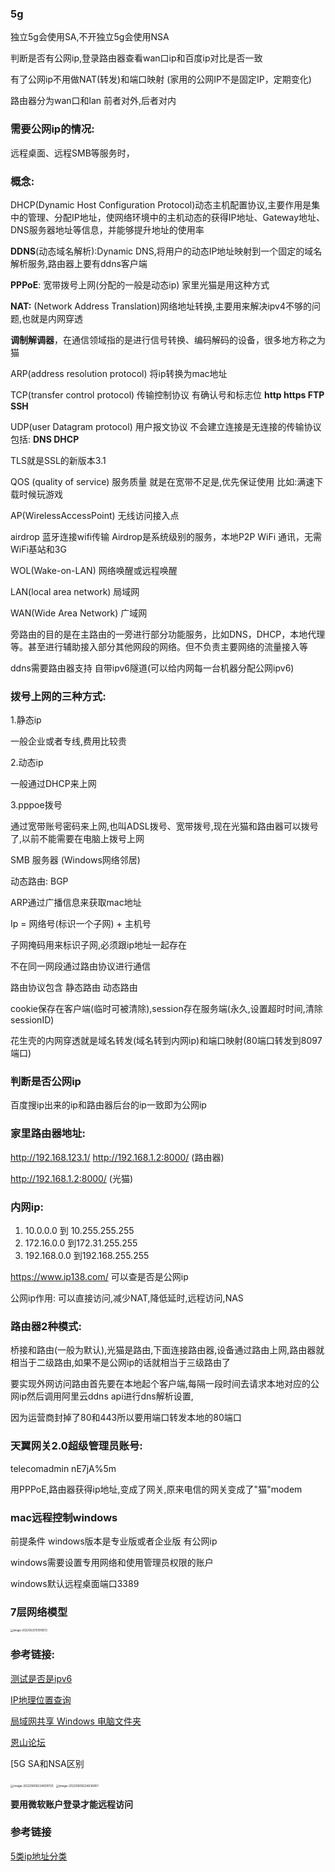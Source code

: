 ### 5g

独立5g会使用SA,不开独立5g会使用NSA



判断是否有公网ip,登录路由器查看wan口ip和百度ip对比是否一致

有了公网ip不用做NAT(转发)和端口映射 (家用的公网IP不是固定IP，定期变化)

路由器分为wan口和lan 前者对外,后者对内

### 需要公网ip的情况:

远程桌面、远程SMB等服务时，

### 概念:

DHCP(Dynamic Host Configuration Protocol)动态主机配置协议,主要作用是集中的管理、分配IP地址，使网络环境中的主机动态的获得IP地址、Gateway地址、DNS服务器地址等信息，并能够提升地址的使用率

**DDNS**(动态域名解析):Dynamic DNS,将用户的动态IP地址映射到一个固定的域名解析服务,路由器上要有ddns客户端

**PPPoE**: 宽带拨号上网(分配的一般是动态ip) 家里光猫是用这种方式

**NAT:**   (Network Address Translation)网络地址转换,主要用来解决ipv4不够的问题,也就是内网穿透

**调制解调器**，在通信领域指的是进行信号转换、编码解码的设备，很多地方称之为猫

ARP(address resolution protocol)  将ip转换为mac地址

TCP(transfer control protocol) 传输控制协议  有确认号和标志位 **http https FTP SSH** 

UDP(user Datagram protocol) 用户报文协议  不会建立连接是无连接的传输协议 包括: **DNS DHCP**

TLS就是SSL的新版本3.1

QOS (quality of service) 服务质量 就是在宽带不足是,优先保证使用 比如:满速下载时候玩游戏

AP(WirelessAccessPoint)  无线访问接入点

airdrop 蓝牙连接wifi传输   Airdrop是系统级别的服务，本地P2P WiFi 通讯，无需WiFi基站和3G

WOL(Wake-on-LAN) 网络唤醒或远程唤醒

LAN(local area network)  局域网

WAN(Wide Area Network)  广域网

旁路由的目的是在主路由的一旁进行部分功能服务，比如DNS，DHCP，本地代理等。甚至进行辅助接入部分其他网段的网络。但不负责主要网络的流量接入等



ddns需要路由器支持 自带ipv6隧道(可以给内网每一台机器分配公网ipv6)



### 拨号上网的三种方式:

1.静态ip

一般企业或者专线,费用比较贵

2.动态ip

一般通过DHCP来上网

3.pppoe拨号

通过宽带账号密码来上网,也叫ADSL拨号、宽带拨号,现在光猫和路由器可以拨号了,以前不能需要在电脑上拨号上网







SMB 服务器 (Windows网络邻居)



动态路由: BGP

ARP通过广播信息来获取mac地址

Ip = 网络号(标识一个子网) + 主机号

子网掩码用来标识子网,必须跟ip地址一起存在



不在同一网段通过路由协议进行通信

路由协议包含 静态路由  动态路由



cookie保存在客户端(临时可被清除),session存在服务端(永久,设置超时时间,清除sessionID)

花生壳的内网穿透就是域名转发(域名转到内网ip)和端口映射(80端口转发到8097端口)



### 判断是否公网ip

百度搜ip出来的ip和路由器后台的ip一致即为公网ip



### 家里路由器地址:

http://192.168.123.1/    http://192.168.1.2:8000/  (路由器)

http://192.168.1.2:8000/  (光猫)



### 内网ip:

1. 10.0.0.0 到 10.255.255.255
2. 172.16.0.0 到172.31.255.255
3. 192.168.0.0 到192.168.255.255



https://www.ip138.com/ 可以查是否是公网ip



公网ip作用:  可以直接访问,减少NAT,降低延时,远程访问,NAS

### 路由器2种模式:

桥接和路由(一般为默认),光猫是路由,下面连接路由器,设备通过路由上网,路由器就相当于二级路由,如果不是公网ip的话就相当于三级路由了



要实现外网访问路由首先要在本地起个客户端,每隔一段时间去请求本地对应的公网ip然后调用阿里云ddns api进行dns解析设置,

因为运营商封掉了80和443所以要用端口转发本地的80端口



### 天翼网关2.0超级管理员账号:

telecomadmin      nE7jA%5m



用PPPoE,路由器获得ip地址,变成了网关,原来电信的网关变成了"猫"modem



### mac远程控制windows

前提条件   windows版本是专业版或者企业版  有公网ip  

windows需要设置专用网络和使用管理员权限的账户

windows默认远程桌面端口3389





### 7层网络模型

<img src="https://image.zhuyuanzheng1.top/image-20220625151918513.png" alt="image-20220625151918513" style="zoom:30%;" />

### 参考链接:

[测试是否是ipv6](http://test-ipv6.com/)

[IP地理位置查询](https://ipstack.com/)

[局域网共享 Windows 电脑文件夹](https://zhuanlan.zhihu.com/p/43391739)

[恩山论坛](https://www.right.com.cn/forum/)

[5G SA和NSA区别



<img src="https://image.zhuyuanzheng1.top/image-20220608224609720.png" alt="image-20220608224609720" style="zoom:33%;" />





<img src="https://image.zhuyuanzheng1.top/image-20220608224636851.png" alt="image-20220608224636851" style="zoom:33%;" />



**要用微软账户登录才能远程访问**



### 参考链接

[5类ip地址分类](https://blog.csdn.net/sforiz/article/details/6417017)

